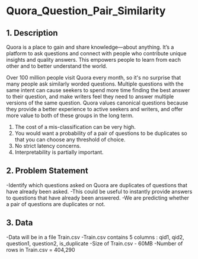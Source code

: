 # Quora_Question_Pair_Similarity

## 1. Description
<p>Quora is a place to gain and share knowledge—about anything. It’s a platform to ask questions and connect with people who contribute unique insights and quality answers. This empowers people to learn from each other and to better understand the world.</p>

<p>Over 100 million people visit Quora every month, so it's no surprise that many people ask similarly worded questions. Multiple questions with the same intent can cause seekers to spend more time finding the best answer to their question, and make writers feel they need to answer multiple versions of the same question. Quora values canonical questions because they provide a better experience to active seekers and writers, and offer more value to both of these groups in the long term.</p>

1. The cost of a mis-classification can be very high.
2. You would want a probability of a pair of questions to be duplicates so that you can choose any threshold of choice.
3. No strict latency concerns.
4. Interpretability is partially important.

## 2. Problem Statement
-Identify which questions asked on Quora are duplicates of questions that have already been asked.
-This could be useful to instantly provide answers to questions that have already been answered.
-We are predicting whether a pair of questions are duplicates or not.
## 3. Data
-Data will be in a file Train.csv
-Train.csv contains 5 columns : qid1, qid2, question1, question2, is_duplicate
-Size of Train.csv - 60MB
-Number of rows in Train.csv = 404,290
